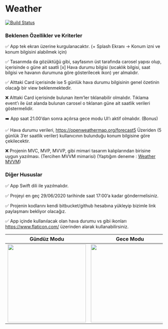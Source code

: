 # Weather

[![Build Status](https://travis-ci.com/oguzhanvarsak/Weather.svg?branch=master)](https://travis-ci.com/oguzhanvarsak/Weather)


### Beklenen Özellikler ve Kriterler
:white_check_mark: App tek ekran üzerine kurgulanacaktır. (+ Splash Ekranı -> Konum izni ve konum bilgisini alabilmek için)

:white_check_mark: Tasarımda da gözüktüğü gibi, sayfasının üst tarafında carosel yapısı olup, içerisinde o güne ait saatli [x] Hava durumu bilgisi (sıcaklık bilgisi, saat bilgisi ve havanın durumuna göre gösterilecek ikon) yer almalıdır.

:white_check_mark: Alttaki Card içerisinde ise 5 günlük hava durumu bilgisinin genel özetinin olacağı bir view beklenmektedir.

:x: Alttaki Card içerisinde bulunan item’ler tıklanabilir olmalıdır. Tıklama event’ı ile üst alanda bulunan carosel o tıklanan güne ait saatlik verileri göstermelidir.

:arrow_right: App saat 21.00’dan sonra açılırsa gece modu UI’ı aktif olmalıdır. (Bonus)

:white_check_mark: Hava durumu verileri, https://openweathermap.org/forecast5 Üzeriden (5 günlük 3’er saatlik veriler) kullanıcının bulunduğu konum bilgisine göre çekilecektir.

:x: Projenin MVC, MVP, MVVP, gibi mimari tasarım kalıplarından birisine uygun yazılması. (Tercihen MVVM mimarisi) (Yaptığım deneme : [Weather MVVM](https://github.com/oguzhanvarsak/Weather-MVVM))


### Diğer Hususlar
:white_check_mark: App Swift dili ile yazılmalıdır.

:white_check_mark: Projeyi en geç 29/06/2020 tarihinde saat 17:00’a kadar göndermelisiniz.

:white_check_mark: Projenin kodlarını kendi bitbucket/github hesabına yükleyip bizimle link paylaşmanı bekliyor olacağız.

:white_check_mark: App içinde kullanılacak olan hava durumu vs gibi ikonları https://www.flaticon.com/ üzerinden alarak kullanabilirsiniz.


Gündüz Modu | Gece Modu
------------ | -------------
<img src="https://i.imgur.com/Vr8THTZ.png" width="250"> | <img src="https://i.imgur.com/nkzWcK6.png" width="250">
